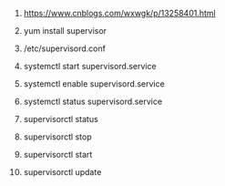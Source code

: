 1. https://www.cnblogs.com/wxwgk/p/13258401.html

2. yum install supervisor

3. /etc/supervisord.conf

4. systemctl start supervisord.service

5. systemctl enable supervisord.service

6. systemctl status supervisord.service

7. supervisorctl status

8. supervisorctl stop

9. supervisorctl start




20. supervisorctl update


